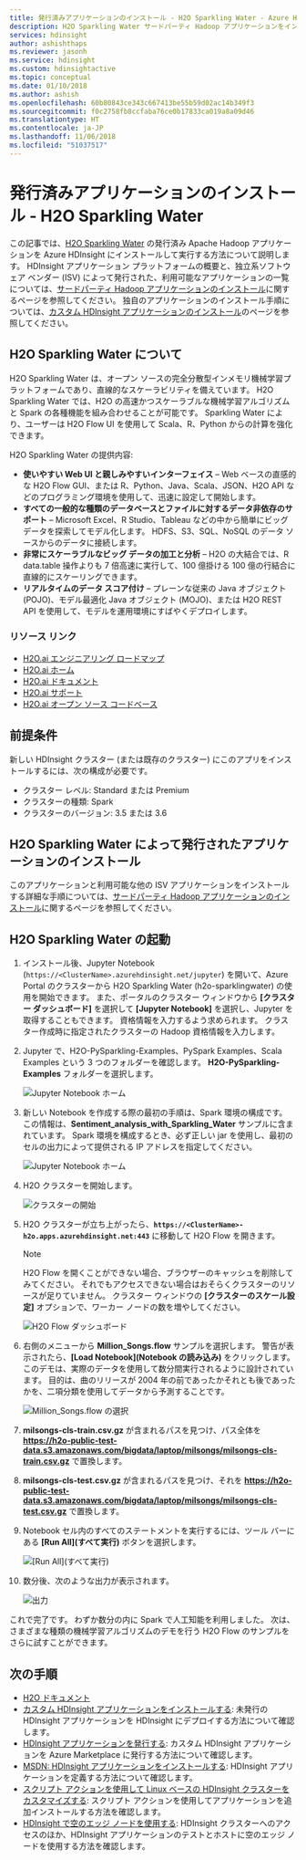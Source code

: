 ```yaml
---
title: 発行済みアプリケーションのインストール - H2O Sparkling Water - Azure HDInsight
description: H2O Sparkling Water サードパーティ Hadoop アプリケーションをインストールして使用します。
services: hdinsight
author: ashishthaps
ms.reviewer: jasonh
ms.service: hdinsight
ms.custom: hdinsightactive
ms.topic: conceptual
ms.date: 01/10/2018
ms.author: ashish
ms.openlocfilehash: 60b80843ce343c667413be55b59d02ac14b349f3
ms.sourcegitcommit: f0c2758fb8ccfaba76ce0b17833ca019a8a09d46
ms.translationtype: HT
ms.contentlocale: ja-JP
ms.lasthandoff: 11/06/2018
ms.locfileid: "51037517"
---
```

# <a name="install-published-application---h2o-sparkling-water"></a>発行済みアプリケーションのインストール - H2O Sparkling Water

この記事では、[H2O Sparkling Water](http://www.h2o.ai/) の発行済み Apache Hadoop アプリケーションを Azure HDInsight にインストールして実行する方法について説明します。 HDInsight アプリケーション プラットフォームの概要と、独立系ソフトウェア ベンダー (ISV) によって発行された、利用可能なアプリケーションの一覧については、[サードパーティ Hadoop アプリケーションのインストール](hdinsight-apps-install-applications.md)に関するページを参照してください。 独自のアプリケーションのインストール手順については、[カスタム HDInsight アプリケーションのインストール](hdinsight-apps-install-custom-applications.md)のページを参照してください。

## <a name="about-h2o-sparkling-water"></a>H2O Sparkling Water について

H2O Sparkling Water は、オープン ソースの完全分散型インメモリ機械学習プラットフォームであり、直線的なスケーラビリティを備えています。 H2O Sparkling Water では、H2O の高速かつスケーラブルな機械学習アルゴリズムと Spark の各種機能を組み合わせることが可能です。 Sparkling Water により、ユーザーは H2O Flow UI を使用して Scala、R、Python からの計算を強化できます。

H2O Sparkling Water の提供内容:

* **使いやすい Web UI と親しみやすいインターフェイス** – Web ベースの直感的な H2O Flow GUI、または R、Python、Java、Scala、JSON、H2O API などのプログラミング環境を使用して、迅速に設定して開始します。
* **すべての一般的な種類のデータベースとファイルに対するデータ非依存のサポート** – Microsoft Excel、R Studio、Tableau などの中から簡単にビッグ データを探索してモデル化します。 HDFS、S3、SQL、NoSQL のデータ ソースからのデータに接続します。
* **非常にスケーラブルなビッグ データの加工と分析** – H2O の大結合では、R data.table 操作よりも 7 倍高速に実行して、100 億掛ける 100 億の行結合に直線的にスケーリングできます。
* **リアルタイムのデータ スコア付け** – プレーンな従来の Java オブジェクト (POJO)、モデル最適化 Java オブジェクト (MOJO)、または H2O REST API を使用して、モデルを運用環境にすばやくデプロイします。

### <a name="resource-links"></a>リソース リンク

* [H2O.ai エンジニアリング ロードマップ](http://jira.h2o.ai/)
* [H2O.ai ホーム](http://www.h2o.ai/)
* [H2O.ai ドキュメント](http://docs.h2o.ai/)
* [H2O.ai サポート](https://support.h2o.ai/)
* [H2O.ai オープン ソース コードベース](https://github.com/h2oai/)

## <a name="prerequisites"></a>前提条件

新しい HDInsight クラスター (または既存のクラスター) にこのアプリをインストールするには、次の構成が必要です。

* クラスター レベル: Standard または Premium
* クラスターの種類: Spark
* クラスターのバージョン: 3.5 または 3.6

## <a name="install-the-h2o-sparkling-water-published-application"></a>H2O Sparkling Water によって発行されたアプリケーションのインストール

このアプリケーションと利用可能な他の ISV アプリケーションをインストールする詳細な手順については、[サードパーティ Hadoop アプリケーションのインストール](hdinsight-apps-install-applications.md)に関するページを参照してください。

## <a name="launch-h2o-sparkling-water"></a>H2O Sparkling Water の起動

1. インストール後、Jupyter Notebook (`https://<ClusterName>.azurehdinsight.net/jupyter`) を開いて、Azure Portal のクラスターから H2O Sparkling Water (h2o-sparklingwater) の使用を開始できます。 また、ポータルのクラスター ウィンドウから **[クラスター ダッシュボード]** を選択して **[Jupyter Notebook]** を選択し、Jupyter を取得することもできます。 資格情報を入力するよう求められます。 クラスター作成時に指定されたクラスターの Hadoop 資格情報を入力します。

2. Jupyter で、H2O-PySparkling-Examples、PySpark Examples、Scala Examples という 3 つのフォルダーを確認します。 **H2O-PySparkling-Examples** フォルダーを選択します。

    ![Jupyter Notebook ホーム](./media/hdinsight-apps-install-h2o/jupyter-home.png)

3. 新しい Notebook を作成する際の最初の手順は、Spark 環境の構成です。 この情報は、**Sentiment_analysis_with_Sparkling_Water** サンプルに含まれています。 Spark 環境を構成するとき、必ず正しい jar を使用し、最初のセルの出力によって提供される IP アドレスを指定してください。

    ![Jupyter Notebook ホーム](./media/hdinsight-apps-install-h2o/spark-config.png)

4. H2O クラスターを開始します。

    ![クラスターの開始](./media/hdinsight-apps-install-h2o/start-cluster.png)

5. H2O クラスターが立ち上がったら、**`https://<ClusterName>-h2o.apps.azurehdinsight.net:443`** に移動して H2O Flow を開きます。

    > [!NOTE]
    > H2O Flow を開くことができない場合、ブラウザーのキャッシュを削除してみてください。 それでもアクセスできない場合はおそらくクラスターのリソースが足りていません。 クラスター ウィンドウの **[クラスターのスケール設定]** オプションで、ワーカー ノードの数を増やしてください。

    ![H2O Flow ダッシュボード](./media/hdinsight-apps-install-h2o/h2o-flow.png)

6. 右側のメニューから **Million_Songs.flow** サンプルを選択します。 警告が表示されたら、**[Load Notebook]\(Notebook の読み込み\)** をクリックします。 このデモは、実際のデータを使用して数分間実行されるように設計されています。 目的は、曲のリリースが 2004 年の前であったかそれとも後であったかを、二項分類を使用してデータから予測することです。

    ![Million_Songs.flow の選択](./media/hdinsight-apps-install-h2o/million-songs.png)

7. **milsongs-cls-train.csv.gz** が含まれるパスを見つけ、パス全体を **https://h2o-public-test-data.s3.amazonaws.com/bigdata/laptop/milsongs/milsongs-cls-train.csv.gz** で置換します。

8. **milsongs-cls-test.csv.gz** が含まれるパスを見つけ、それを **https://h2o-public-test-data.s3.amazonaws.com/bigdata/laptop/milsongs/milsongs-cls-test.csv.gz** で置換します。

9. Notebook セル内のすべてのステートメントを実行するには、ツール バーにある **[Run All]\(すべて実行\)** ボタンを選択します。

    ![[Run All]\(すべて実行\)](./media/hdinsight-apps-install-h2o/run-all.png)

10. 数分後、次のような出力が表示されます。

    ![出力](./media/hdinsight-apps-install-h2o/output.png)

これで完了です。 わずか数分の内に Spark で人工知能を利用しました。 次は、さまざまな種類の機械学習アルゴリズムのデモを行う H2O Flow のサンプルをさらに試すことができます。

## <a name="next-steps"></a>次の手順

* [H2O ドキュメント](http://docs.h2o.ai/h2o/latest-stable/h2o-docs/index.html)
* [カスタム HDInsight アプリケーションをインストールする](hdinsight-apps-install-custom-applications.md): 未発行の HDInsight アプリケーションを HDInsight にデプロイする方法について確認します。
* [HDInsight アプリケーションを発行する](hdinsight-apps-publish-applications.md): カスタム HDInsight アプリケーションを Azure Marketplace に発行する方法について確認します。
* [MSDN: HDInsight アプリケーションをインストールする](https://msdn.microsoft.com/library/mt706515.aspx): HDInsight アプリケーションを定義する方法について確認します。
* [スクリプト アクションを使用して Linux ベースの HDInsight クラスターをカスタマイズする](hdinsight-hadoop-customize-cluster-linux.md): スクリプト アクションを使用してアプリケーションを追加インストールする方法を確認します。
* [HDInsight で空のエッジ ノードを使用する](hdinsight-apps-use-edge-node.md): HDInsight クラスターへのアクセスのほか、HDInsight アプリケーションのテストとホストに空のエッジ ノードを使用する方法を確認します。
